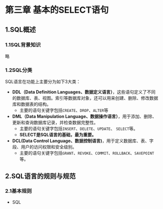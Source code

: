 # 第三章 基本的SELECT语句

## 1.SQL概述

### 1.1SQL背景知识

略

### 1.2SQL分类
SQL语言在功能上主要分为如下3大类：

-  **DDL（Data Definition Languages、数据定义语言）**，这些语句定义了不同的数据库、表、视图。索引等数据库对象，还可以用来创建、删除、修改数据库和数据表的结构。
   - 主要的语句关键字包括`CREATE`、`DROP`、`ALTER`等
-  **DML（Data Manipulation Language、数据操作语言）**，用于添加、删除、更新和查询数据库记录，并检查数据完整性。
   - 主要的语句关键字包括`INSERT`、`DELETE`、`UPDATE`、 `SELECT`等。
   - **SELECT是SQL语言的基础，最为重要。**
- **DCL(Data Control Language、数据控制语言)**，用于定义数据库、表、字段、用户的访问权限和安全级别。
  - 主要的语句关键字包括`GRANT`、`REVOKE`、`COMMIT`、`ROLLBACK`、`SAVEPOINT`等。
## 2.SQL语言的规则与规范
### 2.1基本规则
- SQL
